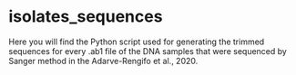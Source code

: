 # isolates_sequences
Here you will find the Python script used for generating the trimmed sequences for every .ab1 file of the DNA samples that were sequenced by Sanger method in the Adarve-Rengifo et al., 2020.
